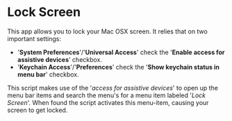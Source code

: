 Lock Screen
====

This app allows you to lock your Mac OSX screen. It relies that on two important settings:
+ '**System Preferences**'/'**Universal Access**' check the '**Enable access for assistive devices**' checkbox.
+ '**Keychain Access**'/'**Preferences**' check the '**Show keychain status in menu bar**' checkbox.

This script makes use of the '*access for assistive devices*' to open up the menu bar items and search the menu's for a menu item labeled '*Lock Screen*'. When found the script activates this menu-item, causing your screen to get locked.